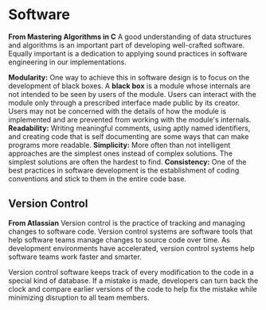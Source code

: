 # Software

**From Mastering Algorithms in C**
A good understanding of data structures and algorithms is an important part of developing well-crafted software. Equally important is a dedication to applying sound practices in software engineering in our implementations.

**Modularity:** One way to achieve this in software design is to focus on the development of black boxes. A **black box** is a module whose internals are not intended to be seen by users of the module. Users can interact with the module only through a prescribed interface made public by its creator. Users may not be concerned with the details of how the module is implemented and are prevented from working with the module's internals.
**Readability:** Writing meaningful comments, using aptly named identifiers, and creating code that is self documenting are some ways that can make programs more readable.
**Simplicity:** More often than not intelligent approaches are the simplest ones instead of complex solutions. The simplest solutions are often the hardest to find.
**Consistency:** One of the best practices in software development is the establishment of coding conventions and stick to them in the entire code base.

## Version Control
**From Atlassian**
Version control is the practice of tracking and managing changes to software code. Version control systems are software tools that help software teams manage changes to source code over time. As development environments have accelerated, version control systems help software teams work faster and smarter.

Version control software keeps track of every modification to the code in a special kind of database. If a mistake is made, developers can turn back the clock and compare earlier versions of the code to help fix the mistake while minimizing disruption to all team members.
